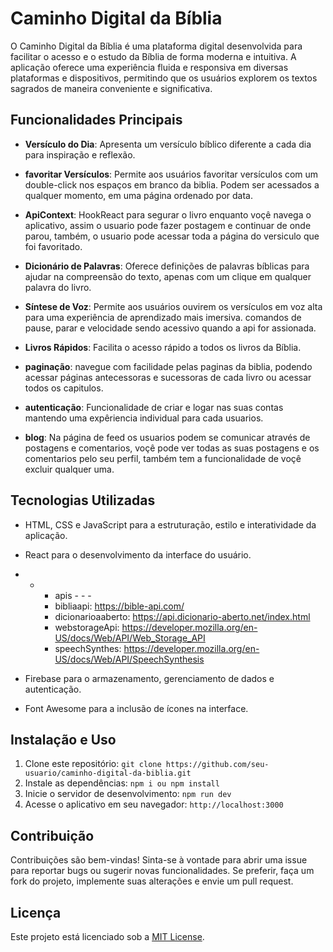 # Caminho Digital da Bíblia

O Caminho Digital da Bíblia é uma plataforma digital desenvolvida para facilitar o acesso e o estudo da Bíblia de forma moderna e intuitiva. A aplicação oferece uma experiência fluida e responsiva em diversas plataformas e dispositivos, permitindo que os usuários explorem os textos sagrados de maneira conveniente e significativa.

## Funcionalidades Principais

- **Versículo do Dia**: Apresenta um versículo bíblico diferente a cada dia para inspiração e reflexão.
  
- **favoritar Versículos**: Permite aos usuários favoritar versículos com um double-click nos espaços em branco da biblia. Podem ser acessados a qualquer momento, em uma página ordenado por data.
  
- **ApiContext**: HookReact para segurar o livro enquanto voçê navega o aplicativo, assim o usuario pode fazer postagem e continuar de onde parou, também, o usuario pode acessar toda a página do versiculo que foi favoritado.
  
- **Dicionário de Palavras**: Oferece definições de palavras bíblicas para ajudar na compreensão do texto, apenas com um clique em qualquer palavra do livro.
  
- **Síntese de Voz**: Permite aos usuários ouvirem os versículos em voz alta para uma experiência de aprendizado mais imersiva. comandos de pause, parar e velocidade sendo acessivo quando a api for assionada.
  
- **Livros Rápidos**: Facilita o acesso rápido a todos os livros da Bíblia.
  
- **paginação**: navegue com facilidade pelas paginas da biblia, podendo acessar páginas antecessoras e sucessoras de cada livro ou acessar todos os capitulos.
  
- **autenticação**: Funcionalidade de criar e logar nas suas contas mantendo uma expêriencia individual para cada usuarios.
  
- **blog**: Na página de feed os usuarios podem se comunicar através de postagens e comentarios, voçê pode ver todas as suas postagens e os comentarios pelo seu perfil, também tem a funcionalidade de voçê excluir qualquer uma.

## Tecnologias Utilizadas

- HTML, CSS e JavaScript para a estruturação, estilo e interatividade da aplicação.
- React para o desenvolvimento da interface do usuário.
- - - apis - - -
    - bibliaapi: https://bible-api.com/
    - dicionarioaaberto: https://api.dicionario-aberto.net/index.html
    - webstorageApi: https://developer.mozilla.org/en-US/docs/Web/API/Web_Storage_API
    - speechSynthes: https://developer.mozilla.org/en-US/docs/Web/API/SpeechSynthesis
      
- Firebase para o armazenamento, gerenciamento de dados e autenticação.
- Font Awesome para a inclusão de ícones na interface.

## Instalação e Uso

1. Clone este repositório: `git clone https://github.com/seu-usuario/caminho-digital-da-biblia.git`
2. Instale as dependências: `npm i ou npm install`
3. Inicie o servidor de desenvolvimento: `npm run dev`
4. Acesse o aplicativo em seu navegador: `http://localhost:3000`

## Contribuição

Contribuições são bem-vindas! Sinta-se à vontade para abrir uma issue para reportar bugs ou sugerir novas funcionalidades. Se preferir, faça um fork do projeto, implemente suas alterações e envie um pull request.

## Licença

Este projeto está licenciado sob a [MIT License](https://opensource.org/licenses/MIT).
